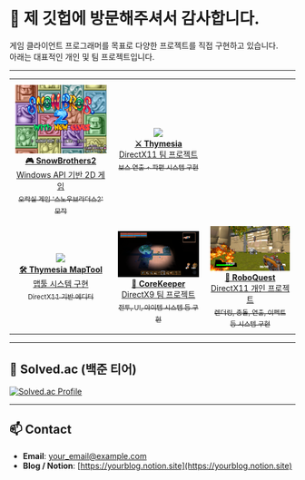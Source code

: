 # 👋 제 깃헙에 방문해주셔서 감사합니다.

게임 클라이언트 프로그래머를 목표로 다양한 프로젝트를 직접 구현하고 있습니다.  
아래는 대표적인 개인 및 팀 프로젝트입니다.

---

<table>
  <tr>
    <td align="center" style="padding: 10px;">
      <a href="https://github.com/HanUIn123/SnowBrothers2">
        <img src="https://raw.githubusercontent.com/HanUIn123/SnowBrothers2/main/Images/SnowBrothers.png" width="280"/><br/>
        <b>🎮 SnowBrothers2</b><br/>
        Windows API 기반 2D 게임<br/>
        <sub>오락실 게임 '스노우브라더스2' 모작</sub>
      </a>
    </td>
    <td align="center" style="padding: 10px;">
      <a href="https://github.com/HanUIn123/Thymesia">
        <img src="https://raw.githubusercontent.com/HanUIn123/Thymesia/main/Thymesia_Thumnail.png" width="280"/><br/>
        <b>⚔️ Thymesia</b><br/>
        DirectX11 팀 프로젝트<br/>
        <sub>보스 연출 + 파편 시스템 구현</sub>
      </a>
    </td>
  </tr>
  <tr>
    <td align="center" style="padding: 10px;">
      <a href="https://github.com/HanUIn123/Thymesia_MapTool">
        <img src="https://raw.githubusercontent.com/HanUIn123/Thymesia_MapTool/main/MapTool_Thumbnail.png" width="280"/><br/>
        <b>🛠️ Thymesia MapTool</b><br/>
        맵툴 시스템 구현<br/>
        <sub>DirectX11 기반 에디터</sub>
      </a>
    </td>
    <td align="center" style="padding: 10px;">
      <a href="https://github.com/HanUIn123/CoreKeeper">
        <img src="https://github.com/HanUIn123/CoreKeeper-_-CopyGame/blob/main/CoreKeeper_Thumbnail.png?raw=true" width="280"/><br/>
        <b>🧱 CoreKeeper</b><br/>
        DirectX9 팀 프로젝트<br/>
        <sub>전투, UI, 아이템 시스템 등 구현</sub>
      </a>
    </td>
 <td align="center" style="padding: 10px;">
  <a href="https://github.com/HanUIn123/RoboQuest">
    <img src="https://raw.githubusercontent.com/HanUIn123/RoboQuest/main/RoboQuest_ThumbNail.png" width="280"/><br/>
    <b>🤖 RoboQuest</b><br/>
    DirectX11 개인 프로젝트<br/>
    <sub>렌더링, 충돌, 연출, 이펙트 등 시스템 구현</sub>
  </a>
</td>

  </tr>
</table>

---

## 🧠 Solved.ac (백준 티어)

[![Solved.ac Profile](http://mazassumnida.wtf/api/generate_badge?boj=gksyy12345)](https://solved.ac/profile/gksyy12345)

---

## 📫 Contact

- **Email**: your_email@example.com  
- **Blog / Notion**: [https://yourblog.notion.site](https://yourblog.notion.site)
